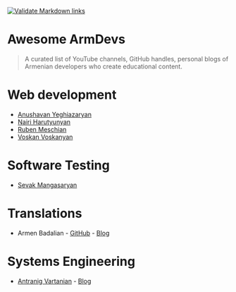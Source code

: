 [![Validate Markdown links](https://github.com/bugron/awesome-armdevs/actions/workflows/action.yml/badge.svg?branch=main)](https://github.com/bugron/awesome-armdevs/actions/workflows/action.yml)

# Awesome ArmDevs
> A curated list of YouTube channels, GitHub handles, personal blogs of Armenian developers who create educational content.

# Web development
 - [Anushavan Yeghiazaryan](https://www.youtube.com/channel/UC5AwFStjKriygl8801193Bw)
 - [Nairi Harutyunyan](https://www.youtube.com/channel/UC-AcoaEH4rzJG7cLT1Wk5AA)
 - [Ruben Meschian](https://www.youtube.com/channel/UC6YafiOh8B3Vk92sJIivKfQ)
 - [Voskan Voskanyan](https://www.youtube.com/channel/UCM-WcW362CNf1oW_rglnphg)

# Software Testing
 - [Sevak Mangasaryan](https://www.youtube.com/channel/UC2nPaTCjhDvN-PaJylsCynQ)

# Translations
 - Armen Badalian - [GitHub](https://github.com/armenbadal) - [Blog](https://armenbadal.blogspot.com)

# Systems Engineering
- [Antranig Vartanian](https://antranigv.am) - [Blog](https://antranigv.am/weblog)
